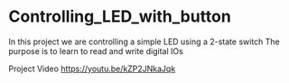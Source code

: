 # Controlling_LED_with_button

In this project we are controlling a simple LED using a 2-state switch
The purpose is to learn to read and write digital IOs

Project Video
https://youtu.be/kZP2JNkaJqk
